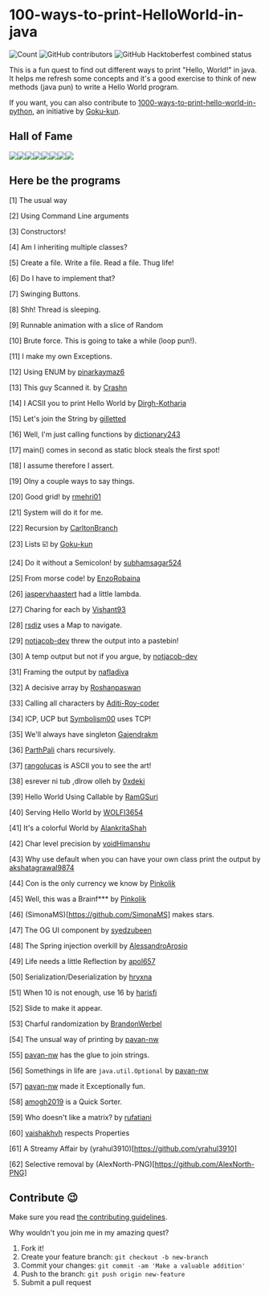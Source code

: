 # 100-ways-to-print-HelloWorld-in-java 

![Count](https://img.shields.io/badge/Currently%20At-62-4b5f81?style=for-the-badge&logo=java&logoColor=green)
![GitHub contributors](https://img.shields.io/github/contributors/NachiketaVadera/100-ways-to-print-HelloWorld-in-java?style=for-the-badge)
![GitHub Hacktoberfest combined status](https://img.shields.io/github/hacktoberfest/2020/NachiketaVadera/100-ways-to-print-HelloWorld-in-java?color=%23ccffcc&style=for-the-badge)

This is a fun quest to find out different ways to print "Hello, World!" in java. It helps me refresh some concepts and it's a good exercise to think of new methods (java pun) to write a Hello World program.

If you want, you can also contribute to [1000-ways-to-print-hello-world-in-python](https://github.com/Goku-kun/1000-ways-to-print-hello-world-in-python), an initiative by [Goku-kun](https://github.com/Goku-kun).

## Hall of Fame

[![](https://sourcerer.io/fame/NachiketaVadera/NachiketaVadera/100-ways-to-print-HelloWorld-in-java/images/0)](https://sourcerer.io/fame/NachiketaVadera/NachiketaVadera/100-ways-to-print-HelloWorld-in-java/links/0)[![](https://sourcerer.io/fame/NachiketaVadera/NachiketaVadera/100-ways-to-print-HelloWorld-in-java/images/1)](https://sourcerer.io/fame/NachiketaVadera/NachiketaVadera/100-ways-to-print-HelloWorld-in-java/links/1)[![](https://sourcerer.io/fame/NachiketaVadera/NachiketaVadera/100-ways-to-print-HelloWorld-in-java/images/2)](https://sourcerer.io/fame/NachiketaVadera/NachiketaVadera/100-ways-to-print-HelloWorld-in-java/links/2)[![](https://sourcerer.io/fame/NachiketaVadera/NachiketaVadera/100-ways-to-print-HelloWorld-in-java/images/3)](https://sourcerer.io/fame/NachiketaVadera/NachiketaVadera/100-ways-to-print-HelloWorld-in-java/links/3)[![](https://sourcerer.io/fame/NachiketaVadera/NachiketaVadera/100-ways-to-print-HelloWorld-in-java/images/4)](https://sourcerer.io/fame/NachiketaVadera/NachiketaVadera/100-ways-to-print-HelloWorld-in-java/links/4)[![](https://sourcerer.io/fame/NachiketaVadera/NachiketaVadera/100-ways-to-print-HelloWorld-in-java/images/5)](https://sourcerer.io/fame/NachiketaVadera/NachiketaVadera/100-ways-to-print-HelloWorld-in-java/links/5)[![](https://sourcerer.io/fame/NachiketaVadera/NachiketaVadera/100-ways-to-print-HelloWorld-in-java/images/6)](https://sourcerer.io/fame/NachiketaVadera/NachiketaVadera/100-ways-to-print-HelloWorld-in-java/links/6)[![](https://sourcerer.io/fame/NachiketaVadera/NachiketaVadera/100-ways-to-print-HelloWorld-in-java/images/7)](https://sourcerer.io/fame/NachiketaVadera/NachiketaVadera/100-ways-to-print-HelloWorld-in-java/links/7)

## Here be the programs

[1] The usual way

[2] Using Command Line arguments

[3] Constructors!

[4] Am I inheriting multiple classes?

[5] Create a file. Write a file. Read a file. Thug life!

[6] Do I have to implement that?

[7] Swinging Buttons.

[8] Shh! Thread is sleeping.

[9] Runnable animation with a slice of Random

[10] Brute force. This is going to take a while (loop pun!).

[11] I make my own Exceptions.

[12] Using ENUM by [pinarkaymaz6](https://github.com/pinarkaymaz6)

[13] This guy Scanned it. by [Crashn](https://github.com/Crashn)

[14] I ACSII you to print Hello World by [Dirgh-Kotharia](https://github.com/Dirgh-Kotharia)

[15] Let's join the String by [gilletted](https://github.com/gilletted)

[16] Well, I'm just calling functions by [dictionary243](https://github.com/dictionary243)

[17] main() comes in second as static block steals the first spot!

[18] I assume therefore I assert.

[19] Olny a couple ways to say things.

[20] Good grid! by [rmehri01](https://github.com/rmehri01)

[21] System will do it for me.

[22] Recursion by [CarltonBranch](https://github.com/CarltonBranch)

[23] Lists :ballot_box_with_check: by [Goku-kun](https://github.com/Goku-kun)

[24] Do it without a Semicolon! by [subhamsagar524](https://github.com/subhamsagar524)

[25] From morse code! by [EnzoRobaina](https://github.com/EnzoRobaina)

[26] [jaspervhaastert](https://github.com/jaspervhaastert) had a little lambda.

[27] Charing for each by [Vishant93](https://github.com/Vishant93)

[28] [rsdiz](https://github.com/rsdiz) uses a Map to navigate.

[29] [notjacob-dev](https://github.com/notjacob-dev) threw the output into a pastebin!

[30] A temp output but not if you argue, by [notjacob-dev](https://github.com/notjacob-dev)

[31] Framing the output by [nafladiva](https://github.com/nafladiva)

[32] A decisive array by [Roshanpaswan](https://github.com/Roshanpaswan)

[33] Calling all characters by [Aditi-Roy-coder](https://github.com/Aditi-Roy-coder)

[34] ICP, UCP but [Symbolism00](https://github.com/Symbolism00) uses TCP!

[35] We'll always have singleton [Gajendrakm](https://github.com/Gajendrakm)

[36] [ParthPali](https://github.com/ParthPali) chars recursively.

[37] [rangolucas](https://github.com/rangolucas) is ASCII you to see the art!

[38] esrever ni tub ,dlrow olleh by [0xdeki](https://github.com/0xdeki)

[39] Hello World Using Callable by [RamGSuri](https://github.com/ramgsuri)

[40] Serving Hello World by [WOLFI3654](https://github.com/WOLFI3654)

[41] It's a colorful World by [AlankritaShah](https://github.com/AlankritaShah)

[42] Char level precision by [voidHimanshu](https://github.com/voidHimanshu)

[43] Why use default when you can have your own class print the output by [akshatagrawal9874](https://github.com/akshatagrawal9874)

[44] Con is the only currency we know by [Pinkolik](https://github.com/Pinkolik)

[45] Well, this was a Brainf*** by [Pinkolik](https://github.com/Pinkolik)

[46] (SimonaMS)[https://github.com/SimonaMS] makes stars.

[47] The OG UI component by [syedzubeen](https://github.com/syedzubeen)

[48] The Spring injection overkill by [AlessandroArosio](https://github.com/AlessandroArosio)

[49] Life needs a little Reflection by [apol657](https://github.com/apol657)

[50] Serialization/Deserialization by [hryxna](https://github.com/hryxna)

[51] When 10 is not enough, use 16 by [harisfi](https://github.com/harisfi)

[52] Slide to make it appear.

[53] Charful randomization by [BrandonWerbel](https://github.com/BrandonWerbel)

[54] The unsual way of printing by [pavan-nw](https://github.com/pavan-nw)

[55] [pavan-nw](https://github.com/pavan-nw) has the glue to join strings.

[56] Somethings in life are `java.util.Optional` by [pavan-nw](https://github.com/pavan-nw)

[57] [pavan-nw](https://github.com/pavan-nw) made it Exceptionally fun.

[58] [amogh2019](https://github.com/amogh2019) is a Quick Sorter.

[59] Who doesn't like a matrix? by [rufatiani](https://github.com/rufatiani)

[60] [vaishakhvh](https://github.com/vaishakhvh) respects Properties

[61] A Streamy Affair by (yrahul3910)[https://github.com/yrahul3910]

[62] Selective removal by (AlexNorth-PNG)[https://github.com/AlexNorth-PNG]

## Contribute :wink:

Make sure you read [the contributing guidelines](CONTRUBUTING.md).

Why wouldn't you join me in my amazing quest?

1. Fork it!
2. Create your feature branch: `git checkout -b new-branch`
3. Commit your changes: `git commit -am 'Make a valuable addition'`
4. Push to the branch: `git push origin new-feature`
5. Submit a pull request
